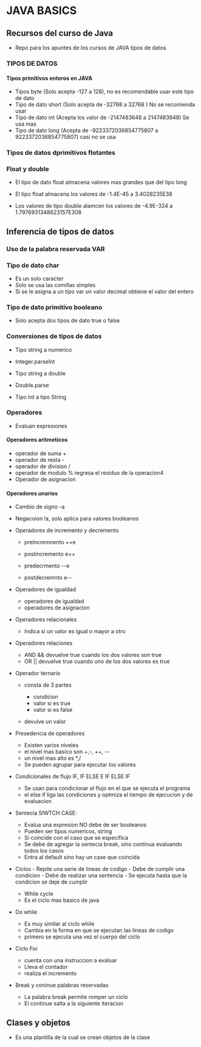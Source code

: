 # JAVA BASICS

 ## Recursos del curso de Java
- Repo para los apuntes de los cursos de JAVA tipos de datos

### TIPOS DE DATOS

#### Tipos primitivos enteros en JAVA
    
- Tipos byte (Solo acepta -127 a 128), no es recomendable usar este tipo de dato
- Tipo de dato short (Solo acepta de -32768 a 32768 ) No se recomienda usar
- Tipo de dato int (Acepta los valor de -2147483648 a 2147483648) Se usa mas
- Tipo de dato long (Acepta de -9223372036854775807  a 9223372036854775807) casi no se usa
 
### Tipos de datos dprimitivos flotantes

### Float y double

- El tipo de dato float almacena valores mas grandes que del tipo long 
- El tipo float almacena los valores de -1.4E-45 a 3.4028235E38

- Los valores de tipo double alamcen los valores de -4.9E-324 a 1.7976931348623157E308

## Inferencia de tipos de datos 
### Uso de la palabra reservada VAR

###  Tipo de dato char
- Es un solo caracter
- Solo se usa las comillas simples
- Si se le asigna a un tipo var un valor decimal obtiene el valor del entero


### Tipo de dato primitivo booleano

- Solo acepta dos tipos de dato true o false


### Conversiones de tipos de datos

- Tipo string a numerico
- Integer.parseInt

- Tipo string a double
- Double.parse

- Tipo Int a tipo String


### Operadores 

 - Evaluan expresiones

#### Operadores aritmeticos

- operador de suma  +
- operador de resta -
- operador de division /
- operador de modulo % regresa el residuo de la operacion4
- Operador de asignacion

#### Operadores unarios
 - Cambio de signo -a
- Negacoion !a, solo aplica para valores booleanos
- Operadores de incremento y decremento
    - preincremnento ++e
    - postincremento e++

    - predecrmento --e
    - postdecremnto e--

- Operadores de igualdad
    - operadores de igualdad
    - operadores de asignacion

- Operadores relacionales
    - Indica si un valor es igual o mayor a otro

- Operadores relaciones 
    - AND && devuelve true cuando los dos valores son true
    - OR || devuelve true cuando uno de los dos valores es true


- Operador ternario
    - consta de 3 partes
        - condicion
        - valor si es true 
        - valor si es false

    - devulve un valor 


- Presedencia de operadores
    - Existen varios niveles
    - el nivel mas basico son +,-, ++, --
    - un nivel mas alto es  *,/ 
    - Se pueden agrupar para ejecutar los valores


- Condicionales de flujo IF, IF ELSE E IF ELSE IF
    - Se usan para condicionar el flujo en el que se ejecuta el programa
    - el else if liga las condiciones y optmiza el tiempo de ejecucion y de evaluacion

- Sentecia SIWTCH CASE:
    - Evalua una expresion NO debe de ser booleanos
    - Pueden ser tipos numericos, string
    - Si coincide con el caso que se especifica
    - Se debe de agregar la sentecia break, sino continua evaluando todos los casos
    - Entra al default sino hay un case que coincida

- Ciclos 
        - Repite una serie de lineas de codigo
        - Debe de cumplir una condicion
        - Debe de realizar una sentencia 
        - Se ejecuta hasta que la condicion se deje de cumplir 

    - While cycle
    - Es el ciclo mas basico de java

- Do while 
    - Es muy similar al ciclo while
    - Cambia en la forma en que se ejecutan las lineas de codigo
    - primero se ejecuta una vez el cuerpo del ciclo
 
- Ciclo For
    - cuenta con una instruccion a evaluar
    - Lleva el contador
    - realiza el incremento

- Break y coninue palabras reservadas
    - La palabra break permite romper un ciclo 
    - El continue salta a la siguiente iteracion



## Clases y objetos

 - Es una plantilla de la cual se crean objetos de la clase